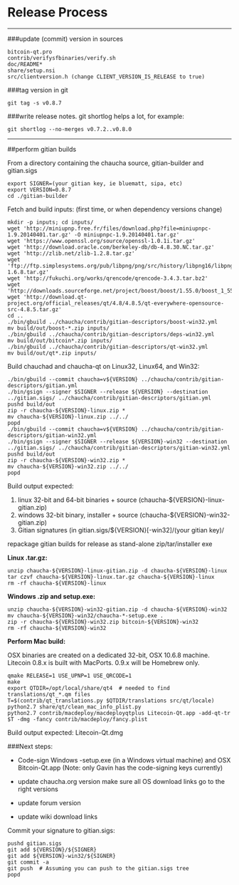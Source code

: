 Release Process
====================

* * *

###update (commit) version in sources


	bitcoin-qt.pro
	contrib/verifysfbinaries/verify.sh
	doc/README*
	share/setup.nsi
	src/clientversion.h (change CLIENT_VERSION_IS_RELEASE to true)

###tag version in git

	git tag -s v0.8.7

###write release notes. git shortlog helps a lot, for example:

	git shortlog --no-merges v0.7.2..v0.8.0

* * *

##perform gitian builds

 From a directory containing the chaucha source, gitian-builder and gitian.sigs
  
	export SIGNER=(your gitian key, ie bluematt, sipa, etc)
	export VERSION=0.8.7
	cd ./gitian-builder

 Fetch and build inputs: (first time, or when dependency versions change)

	mkdir -p inputs; cd inputs/
	wget 'http://miniupnp.free.fr/files/download.php?file=miniupnpc-1.9.20140401.tar.gz' -O miniupnpc-1.9.20140401.tar.gz'
	wget 'https://www.openssl.org/source/openssl-1.0.1i.tar.gz'
	wget 'http://download.oracle.com/berkeley-db/db-4.8.30.NC.tar.gz'
	wget 'http://zlib.net/zlib-1.2.8.tar.gz'
	wget 'ftp://ftp.simplesystems.org/pub/libpng/png/src/history/libpng16/libpng-1.6.8.tar.gz'
	wget 'http://fukuchi.org/works/qrencode/qrencode-3.4.3.tar.bz2'
	wget 'http://downloads.sourceforge.net/project/boost/boost/1.55.0/boost_1_55_0.tar.bz2'
	wget 'http://download.qt-project.org/official_releases/qt/4.8/4.8.5/qt-everywhere-opensource-src-4.8.5.tar.gz'
	cd ..
	./bin/gbuild ../chaucha/contrib/gitian-descriptors/boost-win32.yml
	mv build/out/boost-*.zip inputs/
	./bin/gbuild ../chaucha/contrib/gitian-descriptors/deps-win32.yml
	mv build/out/bitcoin*.zip inputs/
	./bin/gbuild ../chaucha/contrib/gitian-descriptors/qt-win32.yml
	mv build/out/qt*.zip inputs/

 Build chauchad and chaucha-qt on Linux32, Linux64, and Win32:
  
	./bin/gbuild --commit chaucha=v${VERSION} ../chaucha/contrib/gitian-descriptors/gitian.yml
	./bin/gsign --signer $SIGNER --release ${VERSION} --destination ../gitian.sigs/ ../chaucha/contrib/gitian-descriptors/gitian.yml
	pushd build/out
	zip -r chaucha-${VERSION}-linux.zip *
	mv chaucha-${VERSION}-linux.zip ../../
	popd
	./bin/gbuild --commit chaucha=v${VERSION} ../chaucha/contrib/gitian-descriptors/gitian-win32.yml
	./bin/gsign --signer $SIGNER --release ${VERSION}-win32 --destination ../gitian.sigs/ ../chaucha/contrib/gitian-descriptors/gitian-win32.yml
	pushd build/out
	zip -r chaucha-${VERSION}-win32.zip *
	mv chaucha-${VERSION}-win32.zip ../../
	popd

  Build output expected:

  1. linux 32-bit and 64-bit binaries + source (chaucha-${VERSION}-linux-gitian.zip)
  2. windows 32-bit binary, installer + source (chaucha-${VERSION}-win32-gitian.zip)
  3. Gitian signatures (in gitian.sigs/${VERSION}[-win32]/(your gitian key)/

repackage gitian builds for release as stand-alone zip/tar/installer exe

**Linux .tar.gz:**

	unzip chaucha-${VERSION}-linux-gitian.zip -d chaucha-${VERSION}-linux
	tar czvf chaucha-${VERSION}-linux.tar.gz chaucha-${VERSION}-linux
	rm -rf chaucha-${VERSION}-linux

**Windows .zip and setup.exe:**

	unzip chaucha-${VERSION}-win32-gitian.zip -d chaucha-${VERSION}-win32
	mv chaucha-${VERSION}-win32/chaucha-*-setup.exe .
	zip -r chaucha-${VERSION}-win32.zip bitcoin-${VERSION}-win32
	rm -rf chaucha-${VERSION}-win32

**Perform Mac build:**

  OSX binaries are created on a dedicated 32-bit, OSX 10.6.8 machine.
  Litecoin 0.8.x is built with MacPorts.  0.9.x will be Homebrew only.

	qmake RELEASE=1 USE_UPNP=1 USE_QRCODE=1
	make
	export QTDIR=/opt/local/share/qt4  # needed to find translations/qt_*.qm files
	T=$(contrib/qt_translations.py $QTDIR/translations src/qt/locale)
	python2.7 share/qt/clean_mac_info_plist.py
	python2.7 contrib/macdeploy/macdeployqtplus Litecoin-Qt.app -add-qt-tr $T -dmg -fancy contrib/macdeploy/fancy.plist

 Build output expected: Litecoin-Qt.dmg

###Next steps:

* Code-sign Windows -setup.exe (in a Windows virtual machine) and
  OSX Bitcoin-Qt.app (Note: only Gavin has the code-signing keys currently)

* update chaucha.org version
  make sure all OS download links go to the right versions

* update forum version

* update wiki download links

Commit your signature to gitian.sigs:

	pushd gitian.sigs
	git add ${VERSION}/${SIGNER}
	git add ${VERSION}-win32/${SIGNER}
	git commit -a
	git push  # Assuming you can push to the gitian.sigs tree
	popd


